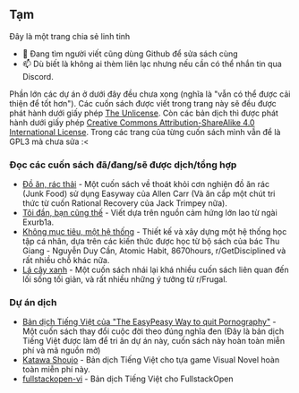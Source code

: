 ## Tạm

Đây là một trang chia sẻ linh tinh

- 💬 Đang tìm người viết cũng dùng Github để sửa sách cùng
- 📫 Dù biết là không ai thèm liên lạc nhưng nếu cần có thể nhắn tin qua Discord.

Phần lớn các dự án ở dưới đây đều chưa xong (nghĩa là "vẫn có thể được cải thiện để tốt hơn"). Các cuốn sách được viết trong trang này sẽ đều được phát hành dưới giấy phép [The Unlicense](https://unlicense.org/). Còn các bản dịch thì được phát hành dưới giấy phép [Creative Commons Attribution-ShareAlike 4.0 International License](https://creativecommons.org/licenses/by-sa/4.0/). Trong các trang của từng cuốn sách mình vẫn để là GPL3 mà chưa sửa :<

### Đọc các cuốn sách đã/đang/sẽ được dịch/tổng hợp

- [Đồ ăn, rác thải](https://github.com/duy103zxc/do-an-rac-thai) - Một cuốn sách về thoát khỏi cơn nghiện đồ ăn rác (Junk Food) sử dụng Easyway của Allen Carr (Và ăn cắp một chút tri thức từ cuốn Rational Recovery của Jack Trimpey nữa).
- [Tôi đần, bạn cũng thế](https://github.com/duy103zxc/tdbct) - Viết dựa trên nguồn cảm hứng lớn lao từ ngài Exurb1a.
- [Không mục tiêu, một hệ thống](https://duy103zxc.github.io/0mt1ht/) - Thiết kế và xây dựng một hệ thống học tập cá nhân, dựa trên các kiến thức được học từ bộ sách của bác Thu Giang - Nguyễn Duy Cần, Atomic Habit, 8670hours, r/GetDisciplined và rất nhiều chỗ khác nữa.
- [Lá cây xanh](https://daihocmo.github.io/la-cay-xanh/) - Một cuốn sách nhái lại khá nhiều cuốn sách liên quan đến lối sống tối giản, và rất nhiều những ý tưởng từ r/Frugal.

### Dự án dịch
- [Bản dịch Tiếng Việt của "The EasyPeasy Way to quit Pornography"](https://duy103zxc.github.io/easypeasymethod-vi/) - Một cuốn sách thay đổi cuộc đời theo đúng nghĩa đen (Đây là bản dịch Tiếng Việt được làm để tri ân dự án này, cuốn sách này hoàn toàn miễn phí và mã nguồn mở)
- [Katawa Shoujo](https://github.com/duy103zxc/katawa-shoujo-vi) - Bản dịch Tiếng Việt cho tựa game Visual Novel hoàn toàn miễn phí này.
- [fullstackopen-vi](https://github.com/duy103zxc/fullstackopen-vi) - Bản dịch Tiếng Việt cho FullstackOpen 
